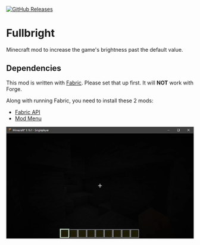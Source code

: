 [![GitHub Releases](https://img.shields.io/github/downloads/seaneoo/fullbright/latest/total)](https://github.com/seaneoo/fullbright/releases)

# Fullbright
Minecraft mod to increase the game's brightness past the default value.

## Dependencies
This mod is written with [Fabric](https://fabricmc.net/). Please set that up first. It will **NOT** work with Forge.

Along with running Fabric, you need to install these 2 mods:
- [Fabric API](https://www.curseforge.com/minecraft/mc-mods/fabric-api)
- [Mod Menu](https://www.curseforge.com/minecraft/mc-mods/modmenu)

![](./.github/preview.gif)
